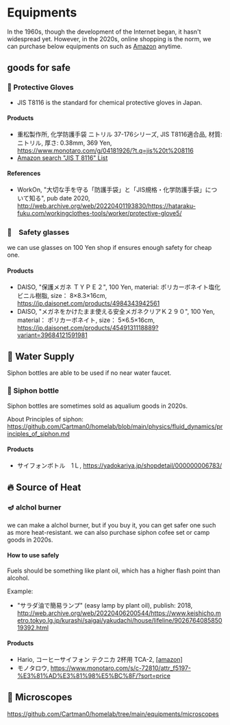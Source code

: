# Equipments

In the 1960s, though the development of the Internet began, it hasn't widespread yet.
However, in the 2020s, online shopping is the norm, we can purchase below equipments on such as [Amazon]() anytime.

## goods for safe

### :gloves: Protective Gloves

- JIS T8116 is the standard for chemical protective gloves in Japan.

#### Products

- 重松製作所, 化学防護手袋 ニトリル 37-176シリーズ, JIS T8116適合品, 材質:ニトリル, 厚さ: 0.38mm, 369 Yen, https://www.monotaro.com/g/04181926/?t.q=jis%20t%208116
- [Amazon search "JIS T 8116" List](https://www.amazon.co.jp/s?k=JIS+T+8116&i=industrial&rh=n%3A3445393051&s=price-asc-rank&dc&qid=1648844376&ref=sr_ex_n_1)

#### References

- WorkOn, "大切な手を守る「防護手袋」と「JIS規格・化学防護手袋」について知る", pub date 2020, http://web.archive.org/web/20220401193830/https://hataraku-fuku.com/workingclothes-tools/worker/protective-glove5/

### :goggles:　Safety glasses 

we can use glasses on 100 Yen shop if ensures enough safety for cheap one.

#### Products

- DAISO, "保護メガネ ＴＹＰＥ２", 100 Yen, material: ポリカーボネイト塩化ビニル樹脂, size： 8×8.3×16cm, https://jp.daisonet.com/products/4984343942561
- DAISO, "メガネをかけたまま使える安全メガネクリアＫ２９０", 100 Yen, material： ポリカーボネイト, size： 5×6.5×16cm, https://jp.daisonet.com/products/4549131118889?variant=39684121591981

## :non-potable_water: Water Supply

Siphon bottles are able to be used if no near water faucet.

### :lotion_bottle: Siphon bottle

Siphon bottles are sometimes sold as aqualium goods in 2020s.

About Principles of siphon: https://github.com/Cartman0/homelab/blob/main/physics/fluid_dynamics/principles_of_siphon.md

#### Products

- サイフォンボトル　1Ｌ, https://yadokariya.jp/shopdetail/000000006783/

## :fire: Source of Heat

### :diya_lamp: alchol burner

we can make a alchol burner, but if you buy it, you can get safer one such as more heat-resistant. 
we can also purchase siphon cofee set or camp goods in 2020s.

#### How to use safely

Fuels should be something like plant oil, which has a higher flash point than alcohol.

Example:

- "サラダ油で簡易ランプ" (easy lamp by plant oil), publish: 2018, http://web.archive.org/web/20220406200544/https://www.keishicho.metro.tokyo.lg.jp/kurashi/saigai/yakudachi/house/lifeline/902676408585019392.html

#### Products

- Hario, コーヒーサイフォン テクニカ 2杯用 TCA-2, [[amazon]](https://amzn.to/3Jh4v31)
- モノタロウ, https://www.monotaro.com/s/c-72810/attr_f5197-%E3%81%AD%E3%81%98%E5%BC%8F/?sort=price

## :microscope: Microscopes

https://github.com/Cartman0/homelab/tree/main/equipments/microscopes
